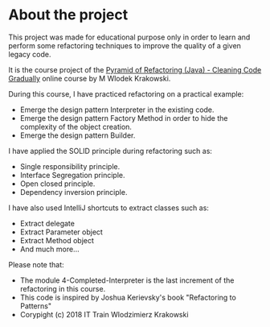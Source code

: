 # About the project

This project was made for educational purpose only in order to learn and perform some refactoring techniques to improve the quality of a given legacy code.

It is the course project of the [Pyramid of Refactoring (Java) - Cleaning Code Gradually](https://www.udemy.com/certificate/UC-b578c0ca-66f0-4468-9b6a-e5b84f491914/) online course by M Wlodek Krakowski.

During this course, I have practiced refactoring on a practical example: 
 - Emerge the design pattern Interpreter in the existing code.
 - Emerge the design pattern Factory Method in order to hide the complexity of the object creation.
 - Emerge the design pattern Builder.

I have applied the SOLID principle during refactoring such as: 
- Single responsibility principle.
- Interface Segregation principle.
- Open closed principle.
- Dependency inversion principle.


I have also used IntelliJ shortcuts to extract classes such as: 
- Extract delegate
- Extract Parameter object
- Extract Method object
- And much more...

Please note that: 
- The module 4-Completed-Interpreter is the last increment of the refactoring in this course.
- This code is inspired by Joshua Kerievsky's book "Refactoring to Patterns"
- Corypight (c) 2018 IT Train Wlodzimierz Krakowski
